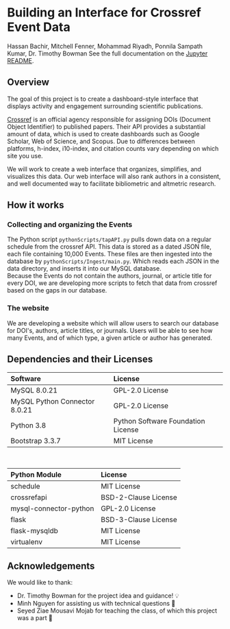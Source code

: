 # Building an Interface for Crossref Event Data

Hassan Bachir, Mitchell Fenner, Mohammad Riyadh, Ponnila Sampath Kumar, Dr. Timothy Bowman 
See the full documentation on the [Jupyter README](https://github.com/tdbowman-CompSci-F2020/crossrefEventData/blob/master/readme.ipynb).
## Overview
The goal of this project is to create a dashboard-style interface that displays activity and engagement surrounding scientific publications.  

[Crossref](https://www.crossref.org/) is an official agency responsible for assigning DOIs (Document Object Identifier) to published papers. Their API provides a substantial amount of data, which is used to create dashboards such as Google Scholar, Web of Science, and Scopus. Due to differences between platforms, h-index, i10-index, and citation counts vary depending on which site you use.  

We will work to create a web interface that organizes, simplifies, and visualizes this data. Our web interface will also rank authors in a consistent, and well documented way to facilitate bibliometric and altmetric research.

## How it works
### Collecting and organizing the Events
The Python script `pythonScripts/tapAPI.py` pulls down data on a regular schedule from the crossref API. This data is stored as a dated JSON file, each file containing 10,000 Events.
These files are then ingested into the database by `pythonScripts/Ingest/main.py`. Which reads each JSON in the data directory, and inserts it into our MySQL database.  
Because the Events do not contain the authors, journal, or article title for every DOI, we are developing more scripts to fetch that data from crossref based on the gaps in our database.
### The website
We are developing a website which will allow users to search our database for DOI's, authors, article titles, or journals. Users will be able to see how many Events, and of which type, a given article or author has generated.

## Dependencies and their Licenses

| Software                        | License                            |
|:--------------------------------|:-----------------------------------|
| MySQL 8.0.21                    | GPL-2.0 License                    |
| MySQL Python Connector 8.0.21   | GPL-2.0 License                    |
| Python 3.8                      | Python Software Foundation License |
| Bootstrap 3.3.7                 | MIT License                        |
<br>

| Python Module             | License                    |
|:--------------------------|:---------------------------|
| schedule                  | MIT License                |
| crossrefapi               | BSD-2-Clause License       |
| mysql-connector-python    | GPL-2.0 License            |
| flask                     | BSD-3-Clause License       |
| flask-mysqldb             | MIT License                |
| virtualenv                | MIT License                |

## Acknowledgements
We would like to thank:  
* Dr. Timothy Bowman for the project idea and guidance! 💡  
* Minh Nguyen for assisting us with technical questions 💬 
* Seyed Ziae Mousavi Mojab for teaching the class, of which this project was a part 🍎
